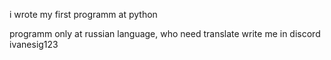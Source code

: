i wrote my first programm at python

programm only at russian language, who need translate write me in discord ivanesig123
